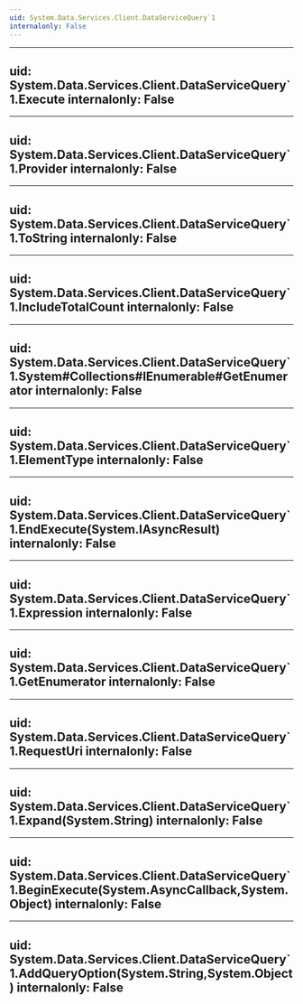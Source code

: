 ```yaml
---
uid: System.Data.Services.Client.DataServiceQuery`1
internalonly: False
---
```


---
uid: System.Data.Services.Client.DataServiceQuery`1.Execute
internalonly: False
---

---
uid: System.Data.Services.Client.DataServiceQuery`1.Provider
internalonly: False
---

---
uid: System.Data.Services.Client.DataServiceQuery`1.ToString
internalonly: False
---

---
uid: System.Data.Services.Client.DataServiceQuery`1.IncludeTotalCount
internalonly: False
---

---
uid: System.Data.Services.Client.DataServiceQuery`1.System#Collections#IEnumerable#GetEnumerator
internalonly: False
---

---
uid: System.Data.Services.Client.DataServiceQuery`1.ElementType
internalonly: False
---

---
uid: System.Data.Services.Client.DataServiceQuery`1.EndExecute(System.IAsyncResult)
internalonly: False
---

---
uid: System.Data.Services.Client.DataServiceQuery`1.Expression
internalonly: False
---

---
uid: System.Data.Services.Client.DataServiceQuery`1.GetEnumerator
internalonly: False
---

---
uid: System.Data.Services.Client.DataServiceQuery`1.RequestUri
internalonly: False
---

---
uid: System.Data.Services.Client.DataServiceQuery`1.Expand(System.String)
internalonly: False
---

---
uid: System.Data.Services.Client.DataServiceQuery`1.BeginExecute(System.AsyncCallback,System.Object)
internalonly: False
---

---
uid: System.Data.Services.Client.DataServiceQuery`1.AddQueryOption(System.String,System.Object)
internalonly: False
---
